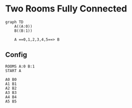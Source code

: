 # Two Rooms Fully Connected

```mermaid
graph TD
    A((A:0))
    B((B:1))
    
    A ==0,1,2,3,4,5==> B
```

## Config
```
ROOMS A:0 B:1
START A

A0 B0
A1 B1
A2 B2
A3 B3
A4 B4
A5 B5
```